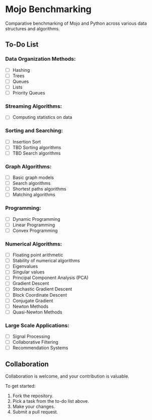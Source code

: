 # Mojo Benchmarking

Comparative benchmarking of Mojo and Python across various data structures and algorithms.

## To-Do List

### Data Organization Methods:
- [ ] Hashing
- [ ] Trees
- [ ] Queues
- [ ] Lists
- [ ] Priority Queues

### Streaming Algorithms:
- [ ] Computing statistics on data

### Sorting and Searching:
- [ ] Insertion Sort
- [ ] TBD Sorting algorithms
- [ ] TBD Search algorithms

### Graph Algorithms:
- [ ] Basic graph models
- [ ] Search algorithms
- [ ] Shortest paths algorithms
- [ ] Matching algorithms

### Programming:
- [ ] Dynamic Programming
- [ ] Linear Programming
- [ ] Convex Programming

### Numerical Algorithms:
- [ ] Floating point arithmetic
- [ ] Stability of numerical algorithms
- [ ] Eigenvalues
- [ ] Singular values
- [ ] Principal Component Analysis (PCA)
- [ ] Gradient Descent
- [ ] Stochastic Gradient Descent
- [ ] Block Coordinate Descent
- [ ] Conjugate Gradient
- [ ] Newton Methods
- [ ] Quasi-Newton Methods

### Large Scale Applications:
- [ ] Signal Processing
- [ ] Collaborative Filtering
- [ ] Recommendation Systems

## Collaboration

Collaboration is welcome, and your contribution is valuable.

To get started:
1. Fork the repository.
2. Pick a task from the to-do list above.
3. Make your changes.
4. Submit a pull request.
